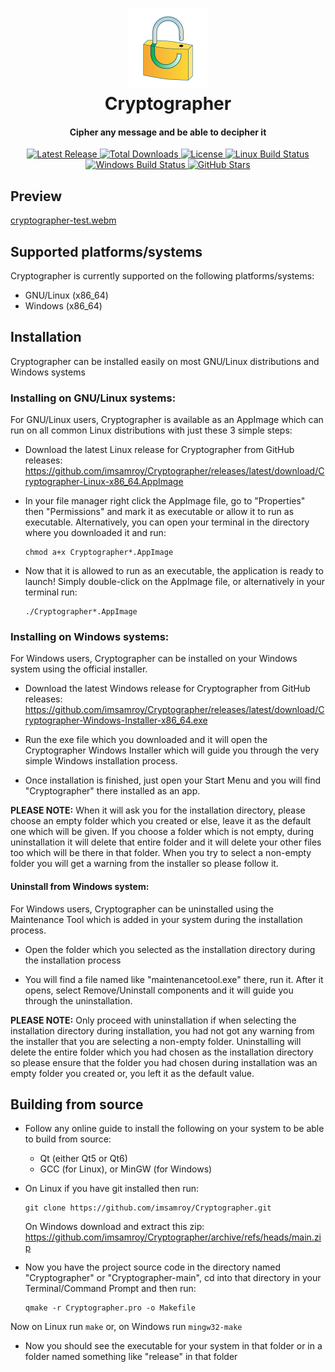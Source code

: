<div align="center">
  
  <p>
    <h1>
      <a href="https://github.com/imsamroy/Cryptographer">
        <img src="Cryptographer.svg" width=128 alt="Cryptographer" />
      </a>
      <br />
      Cryptographer
    </h1>
    <h4>Cipher any message and be able to decipher it</h4>
  </p>

  <p>
    <a href="https://github.com/imsamroy/Cryptographer/releases/latest">
      <img src="https://img.shields.io/github/release/imsamroy/Cryptographer.svg" alt="Latest Release" />
    </a>
    <a href="https://github.com/imsamroy/Cryptographer/releases">
      <img src="https://img.shields.io/github/downloads/imsamroy/Cryptographer/total.svg" alt="Total Downloads" />
    </a>
    <a href="https://github.com/imsamroy/Cryptographer/blob/master/LICENSE">
      <img src="https://img.shields.io/github/license/imsamroy/Cryptographer.svg" alt="License" />
    </a>
    <a href="https://github.com/imsamroy/Cryptographer/actions/workflows/linux.yml">
      <img src="https://img.shields.io/github/actions/workflow/status/imsamroy/Cryptographer/linux.yml?label=linux" alt="Linux Build Status" />
    </a>
    <a href="https://github.com/imsamroy/Cryptographer/actions/workflows/windows.yml">
      <img src="https://img.shields.io/github/actions/workflow/status/imsamroy/Cryptographer/windows.yml?label=windows" alt="Windows Build Status" />
    </a>
    <a href="https://github.com/imsamroy/Cryptographer">
      <img src="https://img.shields.io/github/stars/imsamroy/Cryptographer" alt="GitHub Stars" />
    </a>
  </p>

</div>

## Preview

[cryptographer-test.webm](https://github.com/imsamroy/Cryptographer/assets/92716271/a46f98fc-f522-4239-9020-def658f25beb)

## Supported platforms/systems

Cryptographer is currently supported on the following platforms/systems:

- GNU/Linux (x86_64)
- Windows (x86_64)

## Installation

Cryptographer can be installed easily on most GNU/Linux distributions and Windows systems

### Installing on GNU/Linux systems:

For GNU/Linux users, Cryptographer is available as an AppImage which can run on all common Linux distributions with just these 3 simple steps:

- Download the latest Linux release for Cryptographer from GitHub releases: https://github.com/imsamroy/Cryptographer/releases/latest/download/Cryptographer-Linux-x86_64.AppImage

- In your file manager right click the AppImage file, go to "Properties" then "Permissions" and mark it as executable or allow it to run as executable. Alternatively, you can open your terminal in the directory where you downloaded it and run:
  ```shell
  chmod a+x Cryptographer*.AppImage
  ```

- Now that it is allowed to run as an executable, the application is ready to launch! Simply double-click on the AppImage file, or alternatively in your terminal run:
  ```shell
  ./Cryptographer*.AppImage
  ```

### Installing on Windows systems:

For Windows users, Cryptographer can be installed on your Windows system using the official installer.

- Download the latest Windows release for Cryptographer from GitHub releases: https://github.com/imsamroy/Cryptographer/releases/latest/download/Cryptographer-Windows-Installer-x86_64.exe

- Run the exe file which you downloaded and it will open the Cryptographer Windows Installer which will guide you through the very simple Windows installation process.

- Once installation is finished, just open your Start Menu and you will find "Cryptographer" there installed as an app.

**PLEASE NOTE:** When it will ask you for the installation directory, please choose an empty folder which you created or else, leave it as the default one which will be given. If you choose a folder which is not empty, during uninstallation it will delete that entire folder and it will delete your other files too which will be there in that folder. When you try to select a non-empty folder you will get a warning from the installer so please follow it.

#### Uninstall from Windows system:

For Windows users, Cryptographer can be uninstalled using the Maintenance Tool which is added in your system during the installation process.

- Open the folder which you selected as the installation directory during the installation process

- You will find a file named like "maintenancetool.exe" there, run it. After it opens, select Remove/Uninstall components and it will guide you through the uninstallation.

**PLEASE NOTE:** Only proceed with uninstallation if when selecting the installation directory during installation, you had not got any warning from the installer that you are selecting a non-empty folder. Uninstalling will delete the entire folder which you had chosen as the installation directory so please ensure that the folder you had chosen during installation was an empty folder you created or, you left it as the default value.

## Building from source

- Follow any online guide to install the following on your system to be able to build from source:
  - Qt (either Qt5 or Qt6)
  - GCC (for Linux), or MinGW (for Windows)

- On Linux if you have git installed then run:
  ```shell
  git clone https://github.com/imsamroy/Cryptographer.git
  ```
  On Windows download and extract this zip: https://github.com/imsamroy/Cryptographer/archive/refs/heads/main.zip

- Now you have the project source code in the directory named "Cryptographer" or "Cryptographer-main", cd into that directory in your Terminal/Command Prompt and then run:
  ```shell
  qmake -r Cryptographer.pro -o Makefile
  ```
 Now on Linux run ```make``` or, on Windows run ```mingw32-make```

- Now you should see the executable for your system in that folder or in a folder named something like "release" in that folder
